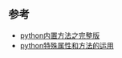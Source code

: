 ## 参考

- [python内置方法之完整版](https://blog.csdn.net/u012332571/article/details/70141438)
- [python特殊属性和方法的运用](https://blog.csdn.net/business122/article/details/7568446)